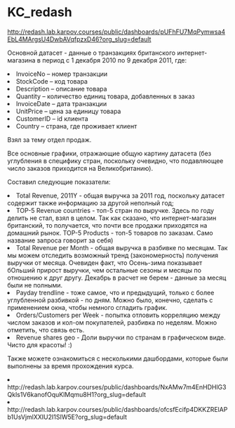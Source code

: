 # KC_redash

http://redash.lab.karpov.courses/public/dashboards/pUFhFU7MqPymwsa4EbL4MArgsU4DwbAVqfpzxD46?org_slug=default

Основной датасет - данные о транзакциях британского интернет-магазина в период с 1 декабря 2010 по 9 декабря 2011, где:

<li> InvoiceNo – номер транзакции
<li> StockCode – код товара
<li> Description – описание товара
<li> Quantity – количество единиц товара, добавленных в заказ
<li> InvoiceDate – дата транзакции 
<li> UnitPrice – цена за единицу товара
<li> CustomerID – id клиента
<li> Country – страна, где проживает клиент
  
Взял за тему отдел продаж.

Все основные графики, отражающие общую картину датасета (без углубления в специфику стран, поскольку очевидно, что подавляющее число заказов приходится на Великобританию).

Составил следующие показатели:

<li> Total Revenue, 2011Y - общая выручка за 2011 год, поскольку датасет содержит также информацию за другой неполный год;
<li> TOP-5 Revenue countries - топ-5 стран по выручке. Здесь по году делить не стал, взял в целом. Так как сказано, что интернет-магазин британский, то получается, что почти все продажи приходятся на домашний рынок.
TOP-5 Products - топ-5 товаров по заказам. Само название запроса говорит за себя)
<li> Total Revenue per Month - общая выручка в разбивке по месяцам. Так мы можем отследить возможный тренд (закономерность) получения выручки от месяца. Очевиден факт, что Осень-зима показывает бОльший прирост выручки, чем остальные сезоны и месяцы по отношению к друг другу. Декабрь в расчет не берем - данные за месяц были не полными.
<li> Payday trendline - тоже самое, что и предыдущий, только с более углубленной разбивкой - по дням. Можно было, конечно, сделать с применением окна, чтобы немного сгладить график.
<li> Orders/Customers per Week - попытка отловить корреляцию между числом заказов и кол-ом покупателей, разбивка по неделям. Можно отметить, что связь есть.
<li> Revenue shares geo - Доли выручки по странам в графическом виде. Чисто для красоты! :) 

  
Также можете ознакомиться с несколькими дашбордами, которые были выполнены за время прохождения курса.
  
<li> http://redash.lab.karpov.courses/public/dashboards/NxAMw7m4EnHDHlG3Qkls1V6kanofOquKlMqmu8H1?org_slug=default
<li> http://redash.lab.karpov.courses/public/dashboards/ofcsfEcifp4DKKZRElAPb1UsVjmlXXIU2I1SIW5E?org_slug=default
 

